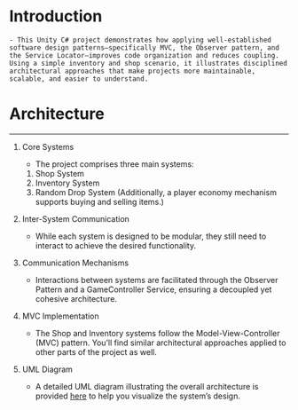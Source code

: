 # Introduction 
    - This Unity C# project demonstrates how applying well-established software design patterns—specifically MVC, the Observer pattern, and the Service Locator—improves code organization and reduces coupling. Using a simple inventory and shop scenario, it illustrates disciplined architectural approaches that make projects more maintainable, scalable, and easier to understand.

# Architecture
----------
1. Core Systems
    - The project comprises three main systems:

    1. Shop System
    2. Inventory System
    3. Random Drop System
    (Additionally, a player economy mechanism supports buying and selling items.)

2. Inter-System Communication
    - While each system is designed to be modular, they still need to interact to achieve the desired functionality.

3. Communication Mechanisms
    - Interactions between systems are facilitated through the Observer Pattern and a GameController Service, ensuring a decoupled yet cohesive architecture.

4. MVC Implementation
    - The Shop and Inventory systems follow the Model-View-Controller (MVC) pattern. You’ll find similar architectural approaches applied to other parts of the project as well.

5. UML Diagram
    - A detailed UML diagram illustrating the overall architecture is provided [here](https://app.diagrams.net/#G1Ys3kpttWdCPPyVSl0xiRSEvcZRAN9I1R#%7B%22pageId%22%3A%2276Zj12aouIvC6FJQ6CF7%22%7D) to help you visualize the system’s design.
